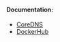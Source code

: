 #### Documentation:
- [CoreDNS](https://coredns.io/manual/toc/)
- [DockerHub](https://hub.docker.com/r/coredns/coredns)
